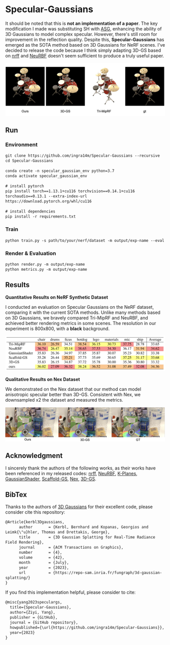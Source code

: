 # Specular-Gaussians

It should be noted that this is **not an implementation of a paper**. The key modification I made was substituting SH with [ASG](https://cg.cs.tsinghua.edu.cn/people/~kun/asg/), enhancing the ability of 3D Gaussians to model complex specular. However, there's still room for improvement in the reflection quality. Despite this, **Specular-Gaussians** has emerged as the SOTA method based on 3D Gaussians for NeRF scenes. I've decided to release the code because I think simply adapting 3D-GS based on [nrff](https://github.com/imkanghan/nrff) and [NeuRBF](https://github.com/oppo-us-research/NeuRBF) doesn't seem sufficient to produce a truly useful paper.

![teaser](assets/teaser.png)

## Run

### Environment

```shell
git clone https://github.com/ingra14m/Specular-Gaussians --recursive
cd Specular-Gaussians

conda create -n specular_gaussian_env python=3.7
conda activate specular_gaussian_env

# install pytorch
pip install torch==1.13.1+cu116 torchvision==0.14.1+cu116 torchaudio==0.13.1 --extra-index-url https://download.pytorch.org/whl/cu116

# install dependencies
pip install -r requirements.txt
```



### Train

```shell
python train.py -s path/to/your/nerf/dataset -m output/exp-name --eval
```



### Render & Evaluation

```shell
python render.py -m output/exp-name
python metrics.py -m output/exp-name
```



## Results

**Quantitative Results on NeRF Synthetic Dataset**

I conducted an evaluation on Specular Gaussians on the NeRF dataset, comparing it with the current SOTA methods. Unlike many methods based on 3D Gaussians, we bravely compared Tri-MipRF and NeuRBF, and achieved better rendering metrics in some scenes. The resolution in our experiment is 800x800, with a **black** background.

![results](assets/results.png)

**Qualitative Results on Nex Dataset**

We demonstrated on the Nex dataset that our method can model anisotropic specular better than 3D-GS. Consistent with Nex, we downsampled x2 the dataset and measured the metrics.

![cd-compare](assets/cd-compare.png)



## Acknowledgment

I sincerely thank the authors of the following works, as their works have been referenced in my released codes: [nrff](https://github.com/imkanghan/nrff), [NeuRBF](https://github.com/oppo-us-research/NeuRBF), [K-Planes](https://github.com/sarafridov/K-Planes), [GaussianShader](https://github.com/Asparagus15/GaussianShader), [Scaffold-GS](https://city-super.github.io/scaffold-gs/), [Nex](https://nex-mpi.github.io/), [3D-GS](https://repo-sam.inria.fr/fungraph/3d-gaussian-splatting/).



## BibTex

Thanks to the authors of [3D Gaussians](https://repo-sam.inria.fr/fungraph/3d-gaussian-splatting/) for their excellent code, please consider cite this repository:

```
@Article{kerbl3Dgaussians,
      author       = {Kerbl, Bernhard and Kopanas, Georgios and Leimk{\"u}hler, Thomas and Drettakis, George},
      title        = {3D Gaussian Splatting for Real-Time Radiance Field Rendering},
      journal      = {ACM Transactions on Graphics},
      number       = {4},
      volume       = {42},
      month        = {July},
      year         = {2023},
      url          = {https://repo-sam.inria.fr/fungraph/3d-gaussian-splatting/}
}
```

If you find this implementation helpful, please consider to cite:

```
@misc{yang2023speculargs,
  title={Specular-Gaussians},
  author={Ziyi, Yang},
  publisher = {GitHub},
  journal = {GitHub repository},
  howpublished={\url{https://github.com/ingra14m/Specular-Gaussians}},
  year={2023}
}
```
